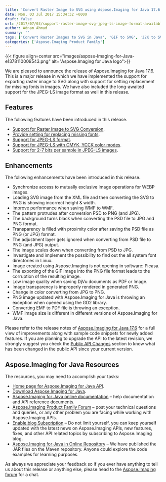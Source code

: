 ```yaml
---
title: 'Convert Raster Image to SVG using Aspose.Imaging for Java 17.6'
date: Mon, 03 Jul 2017 15:34:32 +0000
draft: false
url: /2017/07/03/support-raster-image-svg-jpeg-ls-image-format-available-aspose.imaging-java-17.6/
author: Adnan Ahmad
summary: ''
tags: ['Convert Raster Images to SVG in Java', 'GIF to SVG', 'J2K to SVG', 'JPG to SVG', 'PNG to SVG', 'PSD to SVG', 'TIF to SVG', 'WebP to SVG']
categories: ['Aspose.Imaging Product Family']
---
```




{{< figure align=center src="images/aspose-Imaging-for-Java-e1378110009543.png" alt="Aspose.Imaging for Java logo">}}


We are pleased to announce the release of Aspose.Imaging for Java 17.6. This is a major release in which we have implemented the support for exporting raster image to SVG along with support for setting replacement for missing fonts in images. We have also included the long-awaited support for the JPEG-LS image format as well in this release.

## Features

The following features have been introduced in this release.

*   [Support for Raster Image to SVG Conversion][1].
*   [Provide setting for replacing missing fonts][2].
*   [Support for JPEG-LS format][3].
*   [Support for JPEG-LS with CMYK, YCCK color modes][4].
*   [Support for 2-7 bits per sample in JPEG-LS images][5].

## Enhancements

The following enhancements have been introduced in this release.

*   Synchronize access to mutually exclusive image operations for WEBP images.
*   Loading SVG image from the XML file and then converting the SVG to PNG is showing incorrect height & width.
*   Improve performance when saving WMF to WMF.
*   The pattern protrudes after conversion PSD to PNG (and JPG).
*   The background turns black when converting the PSD file to JPG and PNG format.
*   Transparency is filled with proximity color after saving the PSD file as PNG (or JPG) format.
*   The adjustment layer gets ignored when converting from PSD file to PNG (and JPG) output.
*   The image scales down when converting from PSD to JPG.
*   Investigate and implement the possibility to find out the all system font directories in Linux.
*   Image created using Aspose.Imaging is not opening in software: Picasa.
*   The exporting of the GIF image into the PNG file format leads to the corruption of the resulting image.
*   Low image quality when saving DjVu documents as PDF or Image.
*   Image transparency is improperly rendered in generated PNG.
*   Change in color converting from JPG to PNG.
*   PNG image updated with Aspose.Imaging for Java is throwing an exception when opened using the GD2 library.
*   Converting EMF to PDF file is throwing an exception.
*   WMF image size is different in different versions of Aspose.Imaging for Java.

Please refer to the release notes of [Aspose.Imaging for Java 17.6][6] for a full view of improvements along with sample code snippets for newly added features. If you are planning to upgrade the API to the latest revision, we strongly suggest you check the [Public API Changes][7] section to know what has been changed in the public API since your current version.

## Aspose.Imaging for Java Resources

The resources, you may need to accomplish your tasks:

*   [Home page for Aspose.Imaging for Java API][8].
*   [Download Aspose.Imaging for Java][9].
*   [Aspose.Imaging for Java online documentation][10] – help documentation and API reference documents.
*   [Aspose.Imaging Product Family Forum][11] – post your technical questions and queries, or any other problem you are facing while working with Aspose.Imaging APIs.
*   [Enable blog Subscription][12] – Do not limit yourself, you can keep yourself updated with the latest news on Aspose.Imaging APIs, new features, fixes, and other API related topics by subscribing to Aspose.Imaging blog.
*   [Aspose.Imaging for Java in Online Repository][13] – We have published the JAR files on the Maven repository. Anyone could explore the code examples for learning purposes.

As always we appreciate your feedback so if you ever have anything to tell us about this release or anything else, please head to the [Aspose.Imaging forum][14] for a chat.




[1]: https://docs.aspose.com/display/imagingjava/Converting+Images#ConvertingImages-ConvertRasterImagestoSVG
[2]: https://docs.aspose.com/display/imagingjava/Creating%2C+Opening+and+Saving+Images#Creating,OpeningandSavingImages-SettingforReplacingMissingFonts
[3]: https://docs.aspose.com/display/imagingjava/Manipulating+JPEG+Images#ManipulatingJPEGImages-SupportforJPEG-LS
[4]: https://docs.aspose.com/display/imagingjava/Manipulating+JPEG+Images#ManipulatingJPEGImages-SupportforJPEG-LSwithCMYK
[5]: https://docs.aspose.com/display/imagingjava/Manipulating+JPEG+Images#ManipulatingJPEGImages-Supportfor2-7bitspersampleinJPEG-LSimages
[6]: https://downloads.aspose.com/imaging/java
[7]: https://docs.aspose.com/display/imagingjava/Migrating+from+Earlier+Versions+of+Aspose.Imaging
[8]: https://www.aspose.com/products/imaging/java
[9]: https://downloads.aspose.com/imaging/java
[10]: https://docs.aspose.com/display/imagingjava/Home
[11]: https://forum.aspose.com/c/imaging
[12]: https://blog.aspose.com/category/aspose-products/aspose.imaging-product-family/
[13]: http://maven.aspose.com/repository/simple/ext-release-local/com/aspose/aspose-imaging/
[14]: https://forum.aspose.com/c/imaging




